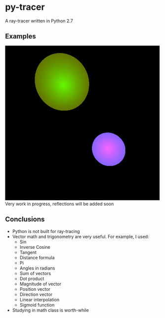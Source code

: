# py-tracer
A ray-tracer written in Python 2.7

## Examples

![Image Could Not Load.](/frame.png "Some Simple Spheres")
Very work in progress, reflections will be added soon

## Conclusions

- Python is not built for ray-tracing
- Vector math and trigonometry are very useful.  For example, I used:
  - Sin
  - Inverse Cosine
  - Tangent
  - Distance formula
  - Pi
  - Angles in radians
  - Sum of vectors
  - Dot product
  - Magnitude of vector
  - Position vector
  - Direction vector
  - Linear interpolation
  - Sigmoid function
- Studying in math class is worth-while

